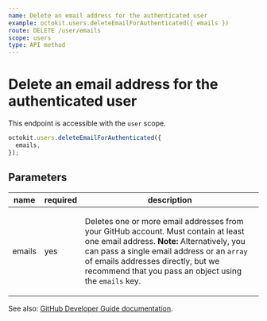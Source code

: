 ```yaml
---
name: Delete an email address for the authenticated user
example: octokit.users.deleteEmailForAuthenticated({ emails })
route: DELETE /user/emails
scope: users
type: API method
---
```


# Delete an email address for the authenticated user

This endpoint is accessible with the `user` scope.

```js
octokit.users.deleteEmailForAuthenticated({
  emails,
});
```

## Parameters

<table>
  <thead>
    <tr>
      <th>name</th>
      <th>required</th>
      <th>description</th>
    </tr>
  </thead>
  <tbody>
    <tr><td>emails</td><td>yes</td><td>

Deletes one or more email addresses from your GitHub account. Must contain at least one email address. **Note:** Alternatively, you can pass a single email address or an `array` of emails addresses directly, but we recommend that you pass an object using the `emails` key.

</td></tr>
  </tbody>
</table>

See also: [GitHub Developer Guide documentation](https://developer.github.com/v3/users/emails/#delete-an-email-address-for-the-authenticated-user).
